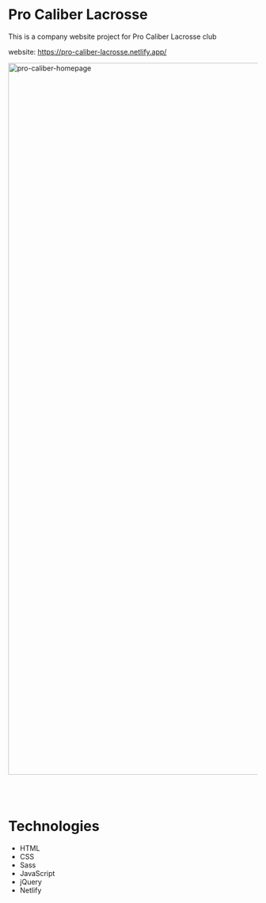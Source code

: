 # Pro Caliber Lacrosse
This is a company website project for Pro Caliber Lacrosse club

website: https://pro-caliber-lacrosse.netlify.app/


[<img width="1439" alt="pro-caliber-homepage" src="https://user-images.githubusercontent.com/58486460/89723704-9543b200-d9ae-11ea-9a11-a1939d97b2ad.png">](https://pro-caliber-lacrosse.netlify.app/)


<br/>
<br/>

# Technologies
- HTML
- CSS
- Sass
- JavaScript
- jQuery
- Netlify
